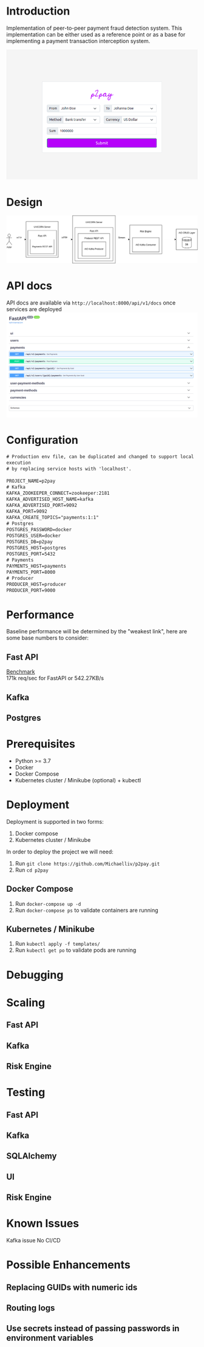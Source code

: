 # Introduction
Implementation of peer-to-peer payment fraud detection system.
This implementation can be either used as a reference point or as a base for implementing a payment transaction 
interception system.


![UI Demo](docs/ui.png "Demo UI for p2pay")

# Design
![Flow Chart](docs/p2pay-flow.png "p2pay flow chart")

# API docs
API docs are available via `http://localhost:8000/api/v1/docs` once services are deployed
![Swagger UI](docs/swagger.png)

# Configuration
```
# Production env file, can be duplicated and changed to support local execution
# by replacing service hosts with 'localhost'.

PROJECT_NAME=p2pay
# Kafka
KAFKA_ZOOKEEPER_CONNECT=zookeeper:2181
KAFKA_ADVERTISED_HOST_NAME=kafka
KAFKA_ADVERTISED_PORT=9092
KAFKA_PORT=9092
KAFKA_CREATE_TOPICS="payments:1:1"
# Postgres
POSTGRES_PASSWORD=docker
POSTGRES_USER=docker
POSTGRES_DB=p2pay
POSTGRES_HOST=postgres
POSTGRES_PORT=5432
# Payments
PAYMENTS_HOST=payments
PAYMENTS_PORT=8000
# Producer
PRODUCER_HOST=producer
PRODUCER_PORT=9000
```

# Performance
Baseline performance will be determined by the "weakest link", here are some base numbers to consider:<br>

## Fast API
[Benchmark](https://www.techempower.com/benchmarks/#section=data-r20&hw=ph&test=composite&f=zik0zj-zik0zj-zik0zj-zik0zj-zik0zj-zik0zj-zik0zj-ziimf3-zik0zj-zik0zj-zik0zj-cn3
)<br>
171k req/sec for FastAPI or 542.27KB/s

## Kafka

## Postgres

# Prerequisites
* Python >= 3.7
* Docker
* Docker Compose
* Kubernetes cluster / Minikube (optional) + kubectl

# Deployment
Deployment is supported in two forms:
1) Docker compose
2) Kubernetes cluster / Minikube

In order to deploy the project we will need:
1) Run `git clone https://github.com/Michaelliv/p2pay.git`
2) Run `cd p2pay`

## Docker Compose
1) Run `docker-compose up -d`
2) Run `docker-compose ps` to validate containers are running

## Kubernetes / Minikube
1) Run `kubectl apply -f templates/`
2) Run `kubectl get po` to validate pods are running

# Debugging


# Scaling
## Fast API
## Kafka
## Risk Engine

# Testing
## Fast API
## Kafka
## SQLAlchemy
## UI
## Risk Engine

# Known Issues
Kafka issue
No CI/CD

# Possible Enhancements
## Replacing GUIDs with numeric ids
## Routing logs 
## Use secrets instead of passing passwords in environment variables